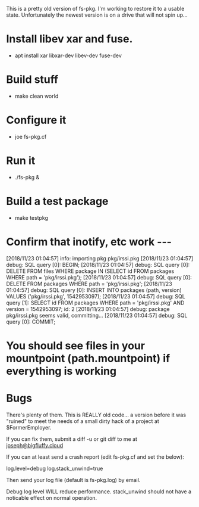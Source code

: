 This is a pretty old version of fs-pkg. I'm working to restore it to a
usable state. Unfortunately the newest version is on a drive that will not
spin up...

# Install libev xar and fuse.
* apt install xar libxar-dev libev-dev fuse-dev

# Build stuff
* make clean world

# Configure it
* joe fs-pkg.cf

# Run it
* ./fs-pkg &

# Build a test package
* make testpkg

# Confirm that inotify, etc work ---

[2018/11/23 01:04:57]      info: importing pkg pkg/irssi.pkg
[2018/11/23 01:04:57]     debug: SQL query [0]: BEGIN; 
[2018/11/23 01:04:57]     debug: SQL query [0]: DELETE FROM files WHERE package IN (SELECT id FROM packages WHERE path = 'pkg/irssi.pkg'); 
[2018/11/23 01:04:57]     debug: SQL query [0]: DELETE FROM packages WHERE path = 'pkg/irssi.pkg'; 
[2018/11/23 01:04:57]     debug: SQL query [0]: INSERT INTO packages (path, version) VALUES ('pkg/irssi.pkg', 1542953097); 
[2018/11/23 01:04:57]     debug: SQL query [1]: SELECT id FROM packages WHERE path = 'pkg/irssi.pkg' AND version = 1542953097; 
id: 2
[2018/11/23 01:04:57]     debug: package pkg/irssi.pkg seems valid, committing...
[2018/11/23 01:04:57]     debug: SQL query [0]: COMMIT; 


# You should see files in your mountpoint (path.mountpoint) if everything is working

# Bugs
There's plenty of them. This is REALLY old code... a version before it was
"ruined" to meet the needs of a small dirty hack of a project at
$FormerEmployer.

If you can fix them, submit a diff -u or git diff to me at
joseph@bigfluffy.cloud

If you can at least send a crash report (edit fs-pkg.cf and set the below):

  log.level=debug
  log.stack_unwind=true

Then send your log file (default is fs-pkg.log) by email.

Debug log level WILL reduce performance. stack_unwind should not have a
noticable effect on normal operation.
